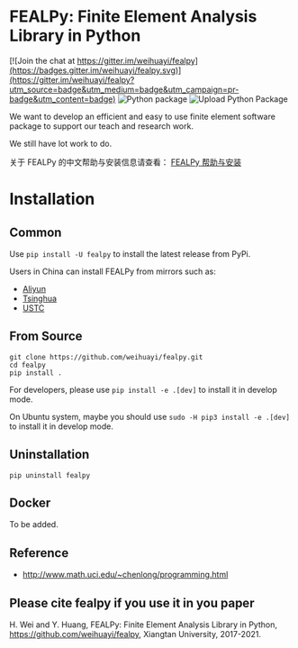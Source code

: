 # FEALPy: Finite Element Analysis Library in Python

[![Join the chat at https://gitter.im/weihuayi/fealpy](https://badges.gitter.im/weihuayi/fealpy.svg)](https://gitter.im/weihuayi/fealpy?utm_source=badge&utm_medium=badge&utm_campaign=pr-badge&utm_content=badge)
![Python package](https://github.com/weihuayi/fealpy/workflows/Python%20package/badge.svg)
![Upload Python Package](https://github.com/weihuayi/fealpy/workflows/Upload%20Python%20Package/badge.svg)

We want to develop an efficient and easy to use finite element software
package to support our teach and research work. 

We still have lot work to do. 

关于 FEALPy 的中文帮助与安装信息请查看：
[FEALPy 帮助与安装](https://www.weihuayi.cn/fealpy/fealpy.html)

# Installation

## Common

Use `pip install -U fealpy` to install the latest release from PyPi.

Users in China can install FEALPy from mirrors such as:
- [Aliyun](https://developer.aliyun.com/mirror/pypi)
- [Tsinghua](https://mirrors.tuna.tsinghua.edu.cn/help/pypi/)
- [USTC](https://lug.ustc.edu.cn/wiki/mirrors/help/pypi)

## From Source

```
git clone https://github.com/weihuayi/fealpy.git
cd fealpy
pip install .
```

For developers, please use `pip install -e .[dev]` to install it in develop mode.

On Ubuntu system, maybe you should use `sudo -H pip3 install -e .[dev]` to install it in
develop mode.

## Uninstallation

`pip uninstall fealpy`

## Docker

To be added.

## Reference

* http://www.math.uci.edu/~chenlong/programming.html


## Please cite fealpy if you use it in you paper

H. Wei and Y. Huang, FEALPy: Finite Element Analysis Library in Python, https://github.com/weihuayi/fealpy, Xiangtan University, 2017-2021.

